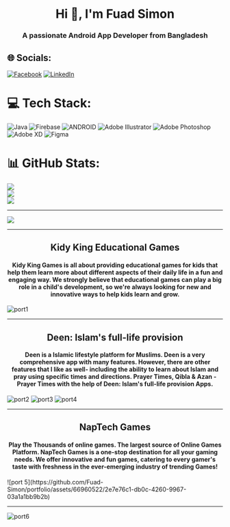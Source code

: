 <h1 align="center">Hi 👋, I'm Fuad Simon</h1>
<h3 align="center">A passionate Android App Developer from Bangladesh</h3>

## 🌐 Socials:
[![Facebook](https://img.shields.io/badge/Facebook-%231877F2.svg?logo=Facebook&logoColor=white)](https://facebook.com/fuad.simon118) [![LinkedIn](https://img.shields.io/badge/LinkedIn-%230077B5.svg?logo=linkedin&logoColor=white)](https://linkedin.com/in/fuad-simon-0ab902257/) 

# 💻 Tech Stack:
![Java](https://img.shields.io/badge/java-%23ED8B00.svg?style=for-the-badge&logo=java&logoColor=white) ![Firebase](https://img.shields.io/badge/firebase-%23039BE5.svg?style=for-the-badge&logo=firebase) ![ANDROID](https://img.shields.io/badge/android-%2320232a.svg?style=for-the-badge&logo=android&logoColor=%a4c639) ![Adobe Illustrator](https://img.shields.io/badge/adobeillustrator-%23FF9A00.svg?style=for-the-badge&logo=adobeillustrator&logoColor=white) ![Adobe Photoshop](https://img.shields.io/badge/adobephotoshop-%2331A8FF.svg?style=for-the-badge&logo=adobephotoshop&logoColor=white) ![Adobe XD](https://img.shields.io/badge/Adobe%20XD-470137?style=for-the-badge&logo=Adobe%20XD&logoColor=#FF61F6) 	![Figma](https://img.shields.io/badge/figma-%23F24E1E.svg?style=for-the-badge&logo=figma&logoColor=white)
# 📊 GitHub Stats:
![](https://github-readme-stats.vercel.app/api?username=Fuad-Simon&theme=dark&hide_border=false&include_all_commits=false&count_private=false)<br/>
![](https://github-readme-streak-stats.herokuapp.com/?user=Fuad-Simon&theme=dark&hide_border=false)<br/>
![](https://github-readme-stats.vercel.app/api/top-langs/?username=Fuad-Simon&theme=dark&hide_border=false&include_all_commits=false&count_private=false&layout=compact)

---
[![](https://visitcount.itsvg.in/api?id=Fuad-Simon&icon=0&color=0)](https://visitcount.itsvg.in)

---

<h2 align="center">Kidy King Educational Games </h2>
<h4 align="center">Kidy King Games is all about providing educational games for kids that help them learn more about different aspects of their daily life in a fun and engaging way. We strongly believe that educational games can play a big role in a child's development, so we're always looking for new and innovative ways to help kids learn and grow.
 </h4>

![port1](https://github.com/Fuad-Simon/portfolio/assets/66960522/6caff4ff-88fe-45c5-9b41-4b2faf33eb66)

---
<h2 align="center">Deen: Islam's full-life provision</h2>
<h4 align="center">Deen is a Islamic lifestyle platform for Muslims. Deen is a very comprehensive app with many features. However, there are other features that I like as well- including the ability to learn about Islam and pray using specific times and directions.  Prayer Times, Qibla & Azan - Prayer Times with the help of Deen: Islam's full-life provision Apps.
</h4>

![port2](https://github.com/Fuad-Simon/portfolio/assets/66960522/4e4c877f-a8e7-4579-b5d5-4744663ba86b)
![port3](https://github.com/Fuad-Simon/portfolio/assets/66960522/bcea7c58-3a71-4d20-a3b0-43476bfb5ef1)
![port4](https://github.com/Fuad-Simon/portfolio/assets/66960522/08b21f10-be39-4e3a-a6af-4a6e0b3d7818)

---
<h2 align="center">NapTech Games</h2>
<h4 align="center">Play the Thousands of online games. The largest source of Online Games Platform. NapTech Games is a one-stop destination for all your gaming needs. We offer innovative and fun games, catering to every gamer's taste with freshness in the ever-emerging industry of trending Games!</h4>
![port 5](https://github.com/Fuad-Simon/portfolio/assets/66960522/2e7e76c1-db0c-4260-9967-03a1a1bb9b2b)

---
![port6](https://github.com/Fuad-Simon/portfolio/assets/66960522/672a12f3-aa02-452c-b1fb-1a47eb4744ed)



